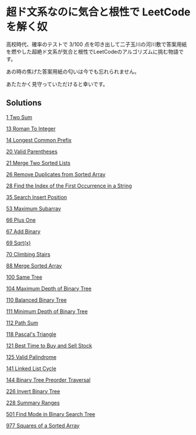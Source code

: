 # 超ド文系なのに気合と根性で LeetCode を解く奴
  高校時代、確率のテストで 3/100 点を叩き出して二子玉川の河川敷で答案用紙を燃やした超絶ド文系が気合と根性でLeetCodeのアルゴリズムに挑む物語です。
  
  あの時の焦げた答案用紙の匂いは今でも忘れられません。


  あたたかく見守っていただけると幸いです。

  ## Solutions
  [1 Two Sum](/1_Two_Sum/)

[13 Roman To Integer](/13_Roman_To_Integer/)

[14 Longest Common Prefix](/14_Longest_Common_Prefix/)

[20 Valid Parentheses](/20_Valid_Parentheses/)

[21 Merge Two Sorted Lists](/21_Merge_Two_Sorted_Lists/)

[26 Remove Duplicates from Sorted Array](/26_Remove_Duplicates_from_Sorted_Array/)

[28 Find the Index of the First Occurrence in a String](/28_Find_the_Index_of_the_First_Occurrence_in_a_String/)

[35 Search Insert Position](/35_Search_Insert_Position/)

[53 Maximum Subarray](/53_Maximum_Subarray/)

[66 Plus One](/66_Plus_One/)

[67 Add Binary](/67_Add_Binary/)

[69 Sqrt(x)](/69_Sqrt(x)/)

[70 Climbing Stairs](/70_Climbing_Stairs/)

[88 Merge Sorted Array](/88_Merge_Sorted_Array/)

[100 Same Tree](/100_Same_Tree/)

[104 Maximum Depth of Binary Tree](/104_Maximum_Depth_of_Binary_Tree/)

[110 Balanced Binary Tree](/110_Balanced_Binary_Tree/)

[111 Minimum Depth of Binary Tree](/111_Minimum_Depth_of_Binary_Tree/)

[112 Path Sum](/112_Path_Sum/)

[118 Pascal's Triangle](/118_Pascal's_Triangle/)

[121 Best Time to Buy and Sell Stock](/121_Best_Time_to_Buy_and_Sell_Stock/)

[125 Valid Palindrome](/125_Valid_Palindrome/)

[141 Linked List Cycle](/141_Linked_List_Cycle/)

[144 Binary Tree Preorder Traversal](/144_Binary_Tree_Preorder_Traversal/)

[226 Invert Binary Tree](/226_Invert_Binary_Tree/)

[228 Summary Ranges](/228_Summary_Ranges/)

[501 Find Mode in Binary Search Tree](/501_Find_Mode_in_Binary_Search_Tree/)

[977 Squares of a Sorted Array](/977_Squares_of_a_Sorted_Array/)


  